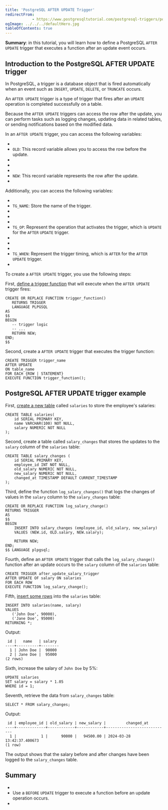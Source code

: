 ```yaml
---
title: 'PostgreSQL AFTER UPDATE Trigger'
redirectFrom: 
            - https://www.postgresqltutorial.com/postgresql-triggers/postgresql-after-update-trigger/
ogImage: ../../../defaultHero.jpg
tableOfContents: true
---
```



**Summary**: in this tutorial, you will learn how to define a PostgreSQL `AFTER UPDATE` trigger that executes a function after an update event occurs.





## Introduction to the PostgreSQL AFTER UPDATE trigger





In PostgreSQL, a trigger is a database object that is fired automatically when an event such as `INSERT`, `UPDATE`, `DELETE`, or `TRUNCATE` occurs.





An `AFTER UPDATE` trigger is a type of trigger that fires after an `UPDATE` operation is completed successfully on a table.





Because the `AFTER UPDATE` triggers can access the row after the update, you can perform tasks such as logging changes, updating data in related tables, or sending notifications based on the modified data.





In an `AFTER UPDATE` trigger, you can access the following variables:





- 
- `OLD`: This record variable allows you to access the row before the update.
- 
-
- 
- `NEW`: This record variable represents the row after the update.
- 





Additionally, you can access the following variables:





- 
- `TG_NAME`: Store the name of the trigger.
- 
-
- 
- `TG_OP`: Represent the operation that activates the trigger, which is `UPDATE` for the `AFTER` `UPDATE` trigger.
- 
-
- 
- `TG_WHEN`: Represent the trigger timing, which is `AFTER` for the `AFTER UPDATE` trigger.
- 





To create a `AFTER UPDATE` trigger, you use the following steps:





First, [define a trigger function](https://www.postgresqltutorial.com/postgresql-plpgsql/postgresql-create-function/) that will execute when the `AFTER UPDATE` trigger fires:





```
CREATE OR REPLACE FUNCTION trigger_function()
   RETURNS TRIGGER
   LANGUAGE PLPGSQL
AS
$$
BEGIN
   -- trigger logic
   -- ...
   RETURN NEW;
END;
$$
```





Second, create a `AFTER UPDATE` trigger that executes the trigger function:





```
CREATE TRIGGER trigger_name
AFTER UPDATE
ON table_name
FOR EACH {ROW | STATEMENT}
EXECUTE FUNCTION trigger_function();
```





## PostgreSQL AFTER UPDATE trigger example





First, [create a new table](/docs/postgresql/postgresql-create-table) called `salaries` to store the employee's salaries:





```
CREATE TABLE salaries(
    id SERIAL PRIMARY KEY,
    name VARCHAR(100) NOT NULL,
    salary NUMERIC NOT NULL
);
```





Second, create a table called `salary_changes` that stores the updates to the `salary` column of the `salaries` table:





```
CREATE TABLE salary_changes (
    id SERIAL PRIMARY KEY,
    employee_id INT NOT NULL,
    old_salary NUMERIC NOT NULL,
    new_salary NUMERIC NOT NULL,
    changed_at TIMESTAMP DEFAULT CURRENT_TIMESTAMP
);
```





Third, define the function `log_salary_changes()` that logs the changes of values in the `salary` column to the `salary_changes` table:





```
CREATE OR REPLACE FUNCTION log_salary_change()
RETURNS TRIGGER
AS
$$
BEGIN
    INSERT INTO salary_changes (employee_id, old_salary, new_salary)
    VALUES (NEW.id, OLD.salary, NEW.salary);

    RETURN NEW;
END;
$$ LANGUAGE plpgsql;
```





Fourth, define an `AFTER UPDATE` trigger that calls the `log_salary_change()` function after an update occurs to the `salary` column of the `salaries` table:





```
CREATE TRIGGER after_update_salary_trigger
AFTER UPDATE OF salary ON salaries
FOR EACH ROW
EXECUTE FUNCTION log_salary_change();
```





Fifth, [insert some rows](/docs/postgresql/postgresql-insert-multiple-rows) into the `salaries` table:





```
INSERT INTO salaries(name, salary)
VALUES
   ('John Doe', 90000),
   ('Jane Doe', 95000)
RETURNING *;
```





Output:





```
 id |   name   | salary
----+----------+--------
  1 | John Doe |  90000
  2 | Jane Doe |  95000
(2 rows)
```





Sixth, increase the salary of `John Doe` by 5%:





```
UPDATE salaries
SET salary = salary * 1.05
WHERE id = 1;
```





Seventh, retrieve the data from `salary_changes` table:





```
SELECT * FROM salary_changes;
```





Output:





```
 id | employee_id | old_salary | new_salary |         changed_at
----+-------------+------------+------------+----------------------------
  1 |           1 |      90000 |   94500.00 | 2024-03-28 13:42:37.400673
(1 row)
```





The output shows that the salary before and after changes have been logged to the `salary_changes` table.





## Summary





- 
- Use a `BEFORE` `UPDATE` trigger to execute a function before an update operation occurs.
- 


